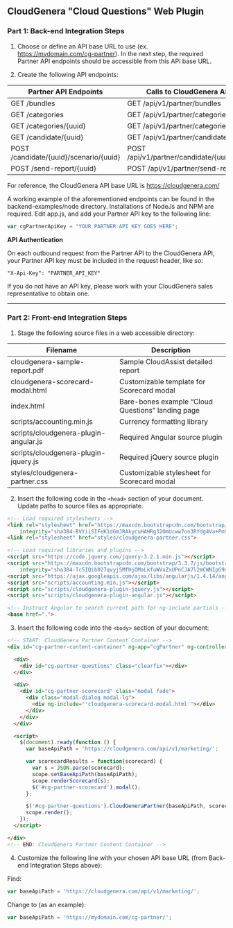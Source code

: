 ## CloudGenera "Cloud Questions" Web Plugin

### Part 1: Back-end Integration Steps

1) Choose or define an API base URL to use (ex. https://mydomain.com/cg-partner). In the next step, the required Partner API endpoints should be accessible from this API base URL.

2) Create the following API endpoints:

| Partner API Endpoints | Calls to CloudGenera API Endpoints |
| ----------------- | ------------------------------ |
| GET /bundles      | GET /api/v1/partner/bundles    |
| GET /categories      | GET /api/v1/partner/categories    |
| GET /categories/{uuid}      | GET /api/v1/partner/categories/{uuid}    |
| GET /candidate/{uuid}      | GET /api/v1/partner/candidate/{uuid}    |
| POST /candidate/{uuid}/scenario/{uuid}      | POST /api/v1/partner/candidate/{uuid}/scenario/{uuid}    |
| POST /send-report/{uuid}      | POST /api/v1/partner/send-report/{uuid}    |

For reference, the CloudGenera API base URL is https://cloudgenera.com/

A working example of the aforementioned endpoints can be found in the backend-examples/node directory. Installations of NodeJs and NPM are required. Edit app.js, and add your Partner API key to the following line:

```javascript
var cgPartnerApiKey = "YOUR PARTNER API KEY GOES HERE";
```

**API Authentication**

On each outbound request from the Partner API to the CloudGenera API, your Partner API key must be included in the request header, like so:

```
"X-Api-Key": "PARTNER_API_KEY"
```

If you do not have an API key, please work with your CloudGenera sales representative to obtain one.

---

### Part 2: Front-end Integration Steps

1) Stage the following source files in a web accessible directory:

| Filename | Description |
| -------- | ----------- |
| cloudgenera-sample-report.pdf | Sample CloudAssist detailed report |
| cloudgenera-scorecard-modal.html | Customizable template for Scorecard modal |
| index.html | Bare-bones example “Cloud Questions” landing page |
| scripts/accounting.min.js | Currency formatting library |
| scripts/cloudgenera-plugin-angular.js | Required Angular source plugin |
| scripts/cloudgenera-plugin-jquery.js | Required jQuery source plugin |
| styles/cloudgenera-partner.css | Customizable stylesheet for Scorecard modal |

2) Insert the following code in the `<head>` section of your document. Update paths to source files as appropriate.

```html
<!-- Load required stylesheets -->
<link rel="stylesheet" href="https://maxcdn.bootstrapcdn.com/bootstrap/3.3.7/css/bootstrap.min.css"
    integrity="sha384-BVYiiSIFeK1dGmJRAkycuHAHRg32OmUcww7on3RYdg4Va+PmSTsz/K68vbdEjh4u" crossorigin="anonymous">
<link rel="stylesheet" href="styles/cloudgenera-partner.css">

<!-- Load required libraries and plugins -->
<script src="https://code.jquery.com/jquery-3.2.1.min.js"></script>
<script src="https://maxcdn.bootstrapcdn.com/bootstrap/3.3.7/js/bootstrap.min.js"
    integrity="sha384-Tc5IQib027qvyjSMfHjOMaLkfuWVxZxUPnCJA7l2mCWNIpG9mGCD8wGNIcPD7Txa" crossorigin="anonymous"></script>
<script src="https://ajax.googleapis.com/ajax/libs/angularjs/1.4.14/angular.min.js"></script>
<script src="scripts/accounting.min.js"></script>
<script src="scripts/cloudgenera-plugin-jquery.js"></script>
<script src="scripts/cloudgenera-plugin-angular.js"></script>

<!-- Instruct Angular to search current path for ng-include partials -->
<base href=".">
```

3) Insert the following code into the `<body>` section of your document:

```html
<!-- START: CloudGenera Partner Content Container -->
<div id="cg-partner-content-container" ng-app="cgPartner" ng-controller="cgPartnerCtrl">

  <div>
    <div id="cg-partner-questions" class="clearfix"></div>
  </div>

  <div>
    <div id="cg-partner-scorecard" class="modal fade">
      <div class="modal-dialog modal-lg">
        <div ng-include="'cloudgenera-scorecard-modal.html'"></div>
      </div>
    </div>
  </div>

  <script>
    $(document).ready(function () {
      var baseApiPath = 'https://cloudgenera.com/api/v1/marketing/';

      var scorecardResults = function(scorecard) {
        var s = JSON.parse(scorecard);
        scope.setBaseApiPath(baseApiPath);
        scope.renderScorecard(s);
        $('#cg-partner-scorecard').modal();
      };

      $('#cg-partner-questions').CloudGeneraPartner(baseApiPath, scorecardResults, false);
      scope.render();
    });
  </script>

</div>
<!-- END: CloudGenera Partner Content Container -->
```

4) Customize the following line with your chosen API base URL (from Back-end Integration Steps above):

Find:
```javascript
var baseApiPath = 'https://cloudgenera.com/api/v1/marketing/';
```

Change to (as an example):
```javascript
var baseApiPath = 'https://mydomain.com/cg-partner/';
```
